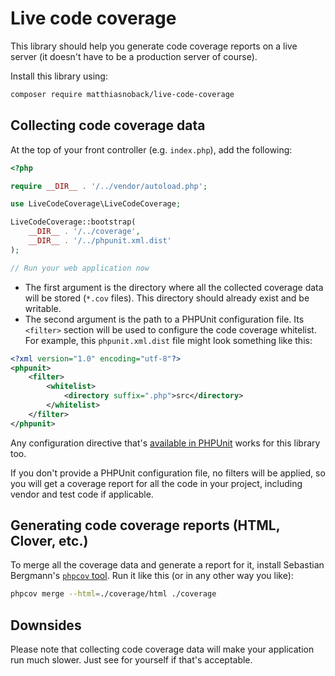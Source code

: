 # Live code coverage

This library should help you generate code coverage reports on a live server (it doesn't have to be a production server of course).

Install this library using:

```bash
composer require matthiasnoback/live-code-coverage
```

## Collecting code coverage data

At the top of your front controller (e.g. `index.php`), add the following:

```php
<?php

require __DIR__ . '/../vendor/autoload.php';

use LiveCodeCoverage\LiveCodeCoverage;

LiveCodeCoverage::bootstrap(
    __DIR__ . '/../coverage',
    __DIR__ . '/../phpunit.xml.dist'
);

// Run your web application now
```

- The first argument is the directory where all the collected coverage data will be stored (`*.cov` files). This directory should already exist and be writable.
- The second argument is the path to a PHPUnit configuration file. Its `<filter>` section will be used to configure the code coverage whitelist. For example, this `phpunit.xml.dist` file might look something like this:

```xml
<?xml version="1.0" encoding="utf-8"?>
<phpunit>
    <filter>
        <whitelist>
            <directory suffix=".php">src</directory>
        </whitelist>
    </filter>
</phpunit>
```

Any configuration directive that's [available in PHPUnit](https://phpunit.de/manual/current/en/appendixes.configuration.html#appendixes.configuration.whitelisting-files) works for this library too.

If you don't provide a PHPUnit configuration file, no filters will be applied, so you will get a coverage report for all the code in your project, including vendor and test code if applicable.

## Generating code coverage reports (HTML, Clover, etc.)

To merge all the coverage data and generate a report for it, install Sebastian Bergmann's [`phpcov` tool](https://github.com/sebastianbergmann/phpcov). Run it like this (or in any other way you like):

```bash
phpcov merge --html=./coverage/html ./coverage
```

## Downsides

Please note that collecting code coverage data will make your application run much slower. Just see for yourself if that's acceptable. 
